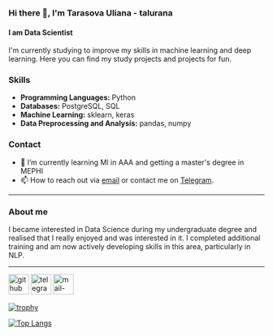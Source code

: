 ### Hi there 👋, I'm Tarasova Uliana - talurana
#### I am Data Scientist

I'm currently studying to improve my skills in machine learning and deep learning. Here you can find my study projects and projects for fun.

### Skills
- **Programming Languages:** Python
- **Databases:** PostgreSQL, SQL
- **Machine Learning:** sklearn, keras
- **Data Preprocessing and Analysis:** pandas, numpy 

### Contact
- 🌱 I’m currently learning Ml in AAA and getting a master's degree in MEPHI 
- 📫 How to reach out via [email](mailto:tarasova.ulya@gmail.com) or contact me on [Telegram](https://t.me/talurana).

---

### About me
I became interested in Data Science during my undergraduate degree and realised that I really enjoyed and was interested in it. I completed additional training and am now actively developing skills in this area, particularly in NLP.

---
[<img src='https://cdn.jsdelivr.net/npm/simple-icons@3.0.1/icons/github.svg' alt='github' height='40'>](https://github.com/talurana)  [<img src='https://cdn.jsdelivr.net/npm/simple-icons@3.0.1/icons/telegram.svg' alt='telegram' height='40'>](https://t.me/talurana)  [<img src='https://cdn.jsdelivr.net/npm/simple-icons@3.0.1/icons/mail-dot-ru.svg' alt='mail-dot-ru' height='40'>](mailto:tarasova.ulya@gmail.com)  

[![trophy](https://github-profile-trophy.vercel.app/?username=talurana)](https://github.com/ryo-ma/github-profile-trophy)

[![Top Langs](https://github-readme-stats.vercel.app/api/top-langs/?username=talurana)](https://github.com/anuraghazra/github-readme-stats)

